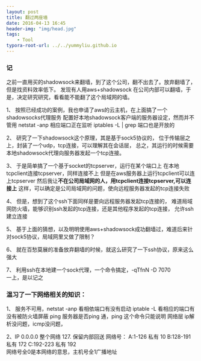 ```yaml
---
layout: post
title: 翻过两座墙
date: 2016-04-13 16:45
header-img: "img/head.jpg"
tags:
    - Tool
typora-root-url: ../../yummyliu.github.io
---
```



### 记

之前一直用买的shadowsock来翻墙，到了这个公司，翻不出去了。放弃翻墙了，但是找资料效率低下。
发现有人用aws+shadowsock 在公司内部可以翻墙，于是，决定研究研究，看看能不能翻了这个局域网的墙。

1、	按照已经成功的案例，我也申请了aws的云主机，在上面搞了一个shadowsocks代理服务
	配置好本地shadowsock客户端的服务器设定，然而并不管用
	netstat -anp 相应端口正在监听
	iptables -L | grep <port> 端口也是开放的

2、	研究了一下shadowsock这个原理，其是基于sock5协议的，
	位于传输层之上，封装了一个udp，tcp连接，可以理解其在会话层，
	总之，其运行的时候需要本地shadowsock代理向服务器发起一个tcp连接。

3、	于是简单搞了一个基于socket的tcpserver，运行在某个端口上
	在本地tcpclient连接tcpserver，同样连接不上
	但是在aws服务器上运行tcpclient可以连上tcpserver
	然后我让**不在公司局域网的人，用tcpclient连接tcpserver,可以连接上**
	这样，可以确定是公司局域网的问题，使向远程服务器发起的tcp连接失败

4、	但是，想到了这个ssh下面同样是要向远程服务器发起tcp连接的，
	难道局域网防火墙，能够识别ssh发起的tcp连接，还是其他程序发起的tcp连接，
	允许ssh建立连接

5、	基于上面的猜想，以及明明使用aws+shadowsock成功翻墙过，难道后来针对sock5协议，局域网里又做了限制？

6、	就在百愁莫展的准备放弃翻墙的时候，就这么研究了一下ssh协议，原来这么强大

7、 利用ssh在本地建一个sock代理，一个命令搞定，-qTfnN -D 7070		
    一上，是以记之

###  温习了一下网络相关的知识：

1、 服务不可用，netstat -anp 看相依端口有没有启动
                iptable -L  看相应的端口有没有被防火墙屏蔽
                ping 服务器是否ping 通，ping 这个命令只能说明 网络层 ip解析没问题，icmp没问题，

2、IP
        0.0.0.0 整个网络
        127. 保留内部回送
        网络号：
        A:1-126     私有 10
        B:128-191   私有 172
        C:192-223   私有 192    
        网络号全0是本网络的意思，主机号全1广播地址
